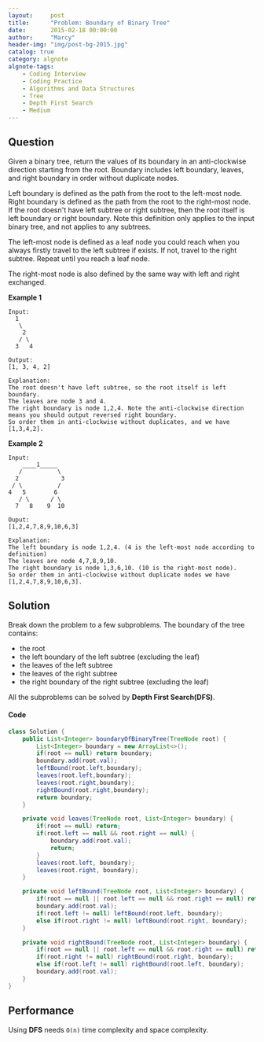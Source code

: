 ```yaml
---
layout:     post
title:      "Problem: Boundary of Binary Tree"
date:       2015-02-18 00:00:00
author:     "Marcy"
header-img: "img/post-bg-2015.jpg"
catalog: true
category: algnote
algnote-tags:
    - Coding Interview
    - Coding Practice
    - Algorithms and Data Structures
    - Tree
    - Depth First Search
    - Medium
---
```


## Question

Given a binary tree, return the values of its boundary in an anti-clockwise direction starting from the root. Boundary includes left boundary, leaves, and right boundary in order without duplicate nodes.

Left boundary is defined as the path from the root to the left-most node. Right boundary is defined as the path from the root to the right-most node. If the root doesn't have left subtree or right subtree, then the root itself is left boundary or right boundary. Note this definition only applies to the input binary tree, and not applies to any subtrees.

The left-most node is defined as a leaf node you could reach when you always firstly travel to the left subtree if exists. If not, travel to the right subtree. Repeat until you reach a leaf node.

The right-most node is also defined by the same way with left and right exchanged.

**Example 1**
```
Input:
  1
   \
    2
   / \
  3   4

Output:
[1, 3, 4, 2]

Explanation:
The root doesn't have left subtree, so the root itself is left boundary.
The leaves are node 3 and 4.
The right boundary is node 1,2,4. Note the anti-clockwise direction means you should output reversed right boundary.
So order them in anti-clockwise without duplicates, and we have [1,3,4,2].
```

**Example 2**
```
Input:
    ____1_____
   /          \
  2            3
 / \          / 
4   5        6   
   / \      / \
  7   8    9  10  
       
Ouput:
[1,2,4,7,8,9,10,6,3]

Explanation:
The left boundary is node 1,2,4. (4 is the left-most node according to definition)
The leaves are node 4,7,8,9,10.
The right boundary is node 1,3,6,10. (10 is the right-most node).
So order them in anti-clockwise without duplicate nodes we have [1,2,4,7,8,9,10,6,3].
```

## Solution

Break down the problem to a few subproblems. The boundary of the tree contains:
- the root
- the left boundary of the left subtree (excluding the leaf)
- the leaves of the left subtree
- the leaves of the right subtree
- the right boundary of the right subtree (excluding the leaf)

All the subproblems can be solved by **Depth First Search(DFS)**.

#### Code

```java
class Solution {
    public List<Integer> boundaryOfBinaryTree(TreeNode root) {
        List<Integer> boundary = new ArrayList<>();
        if(root == null) return boundary;
        boundary.add(root.val);
        leftBound(root.left,boundary);
        leaves(root.left,boundary);
        leaves(root.right,boundary);
        rightBound(root.right,boundary);
        return boundary;
    }

    private void leaves(TreeNode root, List<Integer> boundary) {
        if(root == null) return;
        if(root.left == null && root.right == null) {
            boundary.add(root.val);
            return;
        }
        leaves(root.left, boundary);
        leaves(root.right, boundary);
    }

    private void leftBound(TreeNode root, List<Integer> boundary) {
        if(root == null || root.left == null && root.right == null) return;
        boundary.add(root.val);
        if(root.left != null) leftBound(root.left, boundary);
        else if(root.right != null) leftBound(root.right, boundary);
    }

    private void rightBound(TreeNode root, List<Integer> boundary) {
        if(root == null || root.left == null && root.right == null) return;
        if(root.right != null) rightBound(root.right, boundary);
        else if(root.left != null) rightBound(root.left, boundary);    
        boundary.add(root.val);
    }
}
```

## Performance

Using **DFS** needs `O(n)` time complexity and space complexity.
